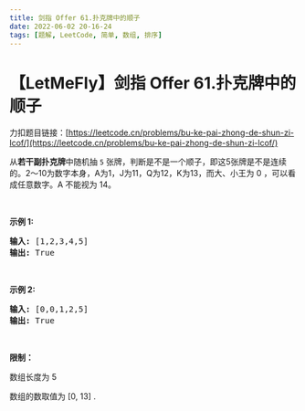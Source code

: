 ```yaml
---
title: 剑指 Offer 61.扑克牌中的顺子
date: 2022-06-02 20-16-24
tags: [题解, LeetCode, 简单, 数组, 排序]
---
```


# 【LetMeFly】剑指 Offer 61.扑克牌中的顺子

力扣题目链接：[https://leetcode.cn/problems/bu-ke-pai-zhong-de-shun-zi-lcof/](https://leetcode.cn/problems/bu-ke-pai-zhong-de-shun-zi-lcof/)

<p>从<strong>若干副扑克牌</strong>中随机抽 <code>5</code> 张牌，判断是不是一个顺子，即这5张牌是不是连续的。2～10为数字本身，A为1，J为11，Q为12，K为13，而大、小王为 0 ，可以看成任意数字。A 不能视为 14。</p>

<p>&nbsp;</p>

<p><strong>示例&nbsp;1:</strong></p>

<pre>
<strong>输入:</strong> [1,2,3,4,5]
<strong>输出:</strong> True</pre>

<p>&nbsp;</p>

<p><strong>示例&nbsp;2:</strong></p>

<pre>
<strong>输入:</strong> [0,0,1,2,5]
<strong>输出:</strong> True</pre>

<p>&nbsp;</p>

<p><strong>限制：</strong></p>

<p>数组长度为 5&nbsp;</p>

<p>数组的数取值为 [0, 13] .</p>


    